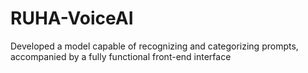 # RUHA-VoiceAI
Developed a model capable of recognizing and categorizing prompts, accompanied by a fully functional front-end interface
